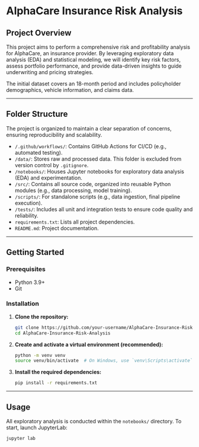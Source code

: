 # AlphaCare Insurance Risk Analysis

## Project Overview

This project aims to perform a comprehensive risk and profitability analysis for AlphaCare, an insurance provider. By leveraging exploratory data analysis (EDA) and statistical modeling, we will identify key risk factors, assess portfolio performance, and provide data-driven insights to guide underwriting and pricing strategies.

The initial dataset covers an 18-month period and includes policyholder demographics, vehicle information, and claims data.

---

## Folder Structure

The project is organized to maintain a clear separation of concerns, ensuring reproducibility and scalability.

-   `/.github/workflows/`: Contains GitHub Actions for CI/CD (e.g., automated testing).
-   `/data/`: Stores raw and processed data. This folder is excluded from version control by `.gitignore`.
-   `/notebooks/`: Houses Jupyter notebooks for exploratory data analysis (EDA) and experimentation.
-   `/src/`: Contains all source code, organized into reusable Python modules (e.g., data processing, model training).
-   `/scripts/`: For standalone scripts (e.g., data ingestion, final pipeline execution).
-   `/tests/`: Includes all unit and integration tests to ensure code quality and reliability.
-   `requirements.txt`: Lists all project dependencies.
-   `README.md`: Project documentation.

---

## Getting Started

### Prerequisites

-   Python 3.9+
-   Git

### Installation

1.  **Clone the repository:**
    ```bash
    git clone https://github.com/your-username/AlphaCare-Insurance-Risk-Analysis.git
    cd AlphaCare-Insurance-Risk-Analysis
    ```

2.  **Create and activate a virtual environment (recommended):**
    ```bash
    python -m venv venv
    source venv/bin/activate  # On Windows, use `venv\Scripts\activate`
    ```

3.  **Install the required dependencies:**
    ```bash
    pip install -r requirements.txt
    ```

---

## Usage

All exploratory analysis is conducted within the `notebooks/` directory. To start, launch JupyterLab:

```bash
jupyter lab